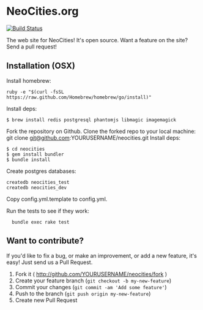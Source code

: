 # NeoCities.org

[![Build Status](https://travis-ci.org/neocities/neocities.png?branch=master)](https://travis-ci.org/neocities/neocities)

The web site for NeoCities! It's open source. Want a feature on the site? Send a pull request!

## Installation (OSX)

Install homebrew:
```
ruby -e "$(curl -fsSL https://raw.github.com/Homebrew/homebrew/go/install)"
```

Install deps:
```
$ brew install redis postgresql phantomjs libmagic imagemagick
```

Fork the repository on Github.
Clone the forked repo to your local machine: git clone git@github.com:YOURUSERNAME/neocities.git
Install deps:

```
$ cd neocities
$ gem install bundler
$ bundle install
```

Create postgres databases:

```
createdb neocities_test
createdb neocities_dev
```

Copy config.yml.template to config.yml.

Run the tests to see if they work:

```
  bundle exec rake test
```

## Want to contribute?

If you'd like to fix a bug, or make an improvement, or add a new feature, it's easy! Just send us a Pull Request.

1. Fork it ( http://github.com/YOURUSERNAME/neocities/fork )
2. Create your feature branch (`git checkout -b my-new-feature`)
3. Commit your changes (`git commit -am 'Add some feature'`)
4. Push to the branch (`git push origin my-new-feature`)
5. Create new Pull Request
